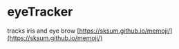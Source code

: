 # eyeTracker
tracks iris and eye brow
[https://sksum.github.io/memoji/](https://sksum.github.io/memoji/)
